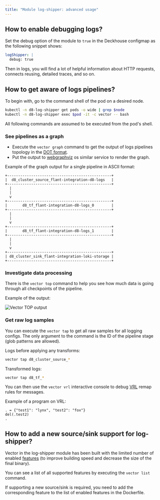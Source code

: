 ```yaml
---
title: "Module log-shipper: advanced usage"
---
```


## How to enable debugging logs?

Set the debug option of the module to `true` in the Deckhouse configmap as the following snippet shows:
```yaml
logShipper: |
  debug: true
```

Then in logs, you will find a lot of helpful information about HTTP requests, connects reusing, detailed traces, and so on.

## How to get aware of logs pipelines?

To begin with, go to the command shell of the pod on a desired node.
```bash
kubectl -n d8-log-shipper get pods -o wide | grep $node
kubectl -n d8-log-shipper exec $pod -it -c vector -- bash
```

All following commands are assumed to be executed from the pod's shell.

### See pipelines as a graph

* Execute the `vector graph` command to get the output of logs pipelines topology in the [DOT format](https://graphviz.org/doc/info/lang.html).
* Put the output to [webgraphviz](http://www.webgraphviz.com/) os similar service to render the graph. 

Example of the graph output for a single pipeline in ASCII format:
```
+------------------------------------------------+
|  d8_cluster_source_flant-integration-d8-logs   |
+------------------------------------------------+
  |
  |
  v
+------------------------------------------------+
|       d8_tf_flant-integration-d8-logs_0        |
+------------------------------------------------+
  |
  |
  v
+------------------------------------------------+
|       d8_tf_flant-integration-d8-logs_1        |
+------------------------------------------------+
  |
  |
  v
+------------------------------------------------+
| d8_cluster_sink_flant-integration-loki-storage |
+------------------------------------------------+
```

### Investigate data processing

There is the `vector top` command to help you see how much data is going through all checkpoints of the pipeline.

Example of the output:

![Vector TOP output](../../images/460-log-shipper/vector_top.png)

### Get raw log samples

You can execute the `vector tap` to get all raw samples for all logging configs.
The only argument to the command is the ID of the pipeline stage (glob patterns are allowed).

Logs before applying any transforms:
```bash
vector tap d8_cluster_source_*
```

Transformed logs:
```bash
vector tap d8_tf_*
```

You can then use the `vector vrl` interactive console to debug [VRL](https://vector.dev/docs/reference/vrl/) remap rules for messages.

Example of a program on VRL:
```
. = {"test1": "lynx", "test2": "fox"}
del(.test2)
.
```

## How to add a new source/sink support for log-shipper?

Vector in the log-shipper module has been built with the limited number of enabled [features](https://doc.rust-lang.org/cargo/reference/features.html) (to improve building speed and decrease the size of the final binary).

You can see a list of all supported features by executing the `vector list` command.

If supporting a new source/sink is required, you need to add the corresponding feature to the list of enabled features in the Dockerfile.
